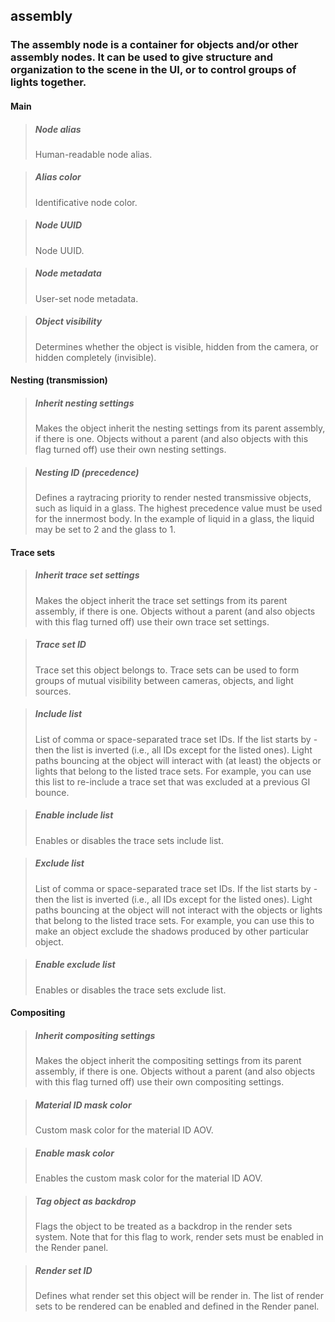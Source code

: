 ## **assembly**

### The assembly node is a container for objects and/or other assembly nodes. It can be used to give structure and organization to the scene in the UI, or to control groups of lights together.
#### Main

> ##### Node alias
> Human-readable node alias. 

> ##### Alias color
> Identificative node color. 

> ##### Node UUID
> Node UUID. 

> ##### Node metadata
> User-set node metadata. 

> ##### Object visibility
> Determines whether the object is visible, hidden from the camera, or hidden completely (invisible). 

#### Nesting (transmission)

> ##### Inherit nesting settings
> Makes the object inherit the nesting settings from its parent assembly, if there is one. Objects without a parent (and also objects with this flag turned off) use their own nesting settings. 

> ##### Nesting ID (precedence)
> Defines a raytracing priority to render nested transmissive objects, such as liquid in a glass. The highest precedence value must be used for the innermost body. In the example of liquid in a glass, the liquid may be set to 2 and the glass to 1. 

#### Trace sets

> ##### Inherit trace set settings
> Makes the object inherit the trace set settings from its parent assembly, if there is one. Objects without a parent (and also objects with this flag turned off) use their own trace set settings. 

> ##### Trace set ID
> Trace set this object belongs to. Trace sets can be used to form groups of mutual visibility between cameras, objects, and light sources. 

> ##### Include list
> List of comma or space-separated trace set IDs. If the list starts by - then the list is inverted (i.e., all IDs except for the listed ones). Light paths bouncing at the object will interact with (at least) the objects or lights that belong to the listed trace sets. For example, you can use this list to re-include a trace set that was excluded at a previous GI bounce. 

> ##### Enable include list
> Enables or disables the trace sets include list. 

> ##### Exclude list
> List of comma or space-separated trace set IDs. If the list starts by - then the list is inverted (i.e., all IDs except for the listed ones). Light paths bouncing at the object will not interact with the objects or lights that belong to the listed trace sets. For example, you can use this to make an object exclude the shadows produced by other particular object. 

> ##### Enable exclude list
> Enables or disables the trace sets exclude list. 

#### Compositing

> ##### Inherit compositing settings
> Makes the object inherit the compositing settings from its parent assembly, if there is one. Objects without a parent (and also objects with this flag turned off) use their own compositing settings. 

> ##### Material ID mask color
> Custom mask color for the material ID AOV. 

> ##### Enable mask color
> Enables the custom mask color for the material ID AOV. 

> ##### Tag object as backdrop
> Flags the object to be treated as a backdrop in the render sets system. Note that for this flag to work, render sets must be enabled in the Render panel. 

> ##### Render set ID
> Defines what render set this object will be render in. The list of render sets to be rendered can be enabled and defined in the Render panel. 

